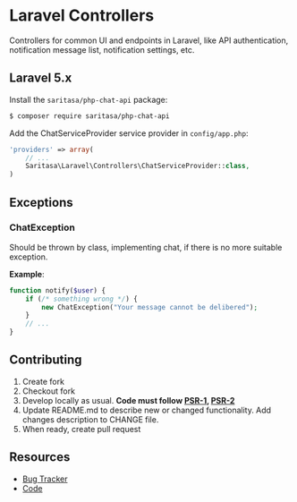 # Laravel Controllers

Controllers for common UI and endpoints in Laravel,
like API authentication, notification message list, notification settings, etc.

## Laravel 5.x

Install the ```saritasa/php-chat-api``` package:

```bash
$ composer require saritasa/php-chat-api
```

Add the ChatServiceProvider service provider in ``config/app.php``:

```php
'providers' => array(
    // ...
    Saritasa\Laravel\Controllers\ChatServiceProvider::class,
)
```

## Exceptions
### ChatException
Should be thrown by class, implementing chat, if there is no
more suitable exception.

**Example**:
```php
function notify($user) {
    if (/* something wrong */) {
        new ChatException("Your message cannot be delibered");
    }
    // ...
}
```

## Contributing

1. Create fork
2. Checkout fork
3. Develop locally as usual. **Code must follow [PSR-1](http://www.php-fig.org/psr/psr-1/), [PSR-2](http://www.php-fig.org/psr/psr-2/)**
4. Update README.md to describe new or changed functionality. Add changes description to CHANGE file.
5. When ready, create pull request

## Resources

* [Bug Tracker](http://github.com/saritasa/php-transformers/issues)
* [Code](http://github.com/saritasa/php-transformers)

